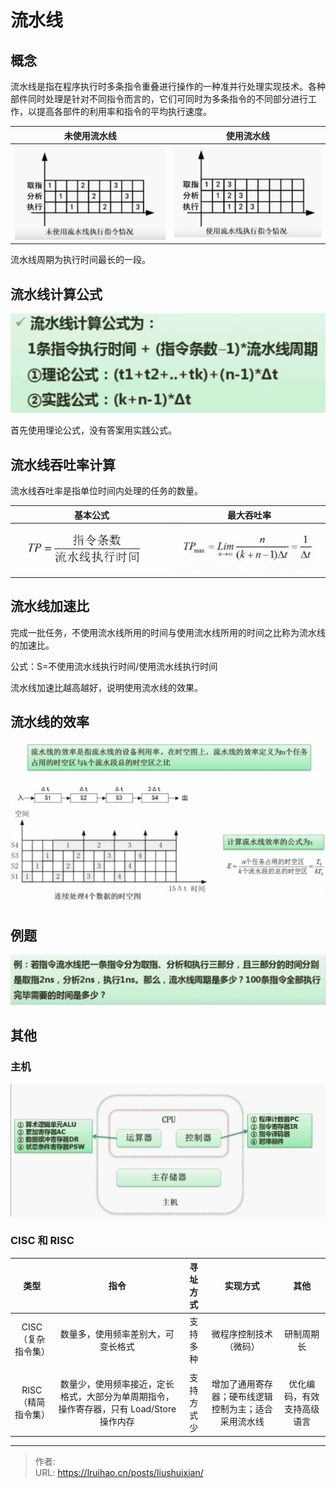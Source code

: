 # 流水线


## 概念

流水线是指在程序执行时多条指令重叠进行操作的一种准并行处理实现技术。各种部件同时处理是针对不同指令而言的，它们可同时为多条指令的不同部分进行工作，以提高各部件的利用率和指令的平均执行速度。

|      未使用流水线      |      使用流水线      |
| :--------------------: | :------------------: |
| ![](images/未使用.png) | ![](images/使用.png) |

流水线周期为执行时间最长的一段。

## 流水线计算公式

![](images/公式.png)

首先使用理论公式，没有答案用实践公式。

## 流水线吞吐率计算

流水线吞吐率是指单位时间内处理的任务的数量。

|     基本公式      |     最大吞吐率      |
| :---------------: | :-----------------: |
| ![](images/1.png) | ![](images/max.png) |

## 流水线加速比

完成一批任务，不使用流水线所用的时间与使用流水线所用的时间之比称为流水线的加速比。

公式：S=不使用流水线执行时间/使用流水线执行时间

流水线加速比越高越好，说明使用流水线的效果。

## 流水线的效率

![](images/效率.png)

## 例题

![](images/例题.png)

## 其他

### 主机

![](images/主机.png)

### CISC 和 RISC

|        类型        |                                           指令                                           | 寻址方式  |                       实现方式                       |            其他            |
| :----------------: | :--------------------------------------------------------------------------------------: | :--------: | :--------------------------------------------------: | :------------------------: |
| CISC（复杂指令集） |                            数量多，使用频率差别大，可变长格式                            | 支持多种  |                微程序控制技术（微码）                |         研制周期长         |
|                    |                                                                                          |            |                                                      |                            |
| RISC（精简指令集） | 数量少，使用频率接近，定长格式，大部分为单周期指令，操作寄存器，只有 Load/Store 操作内存 | 支持方式少 | 增加了通用寄存器；硬布线逻辑控制为主；适合采用流水线 | 优化编码，有效支持高级语言 |


---

> 作者:   
> URL: https://lruihao.cn/posts/liushuixian/  

